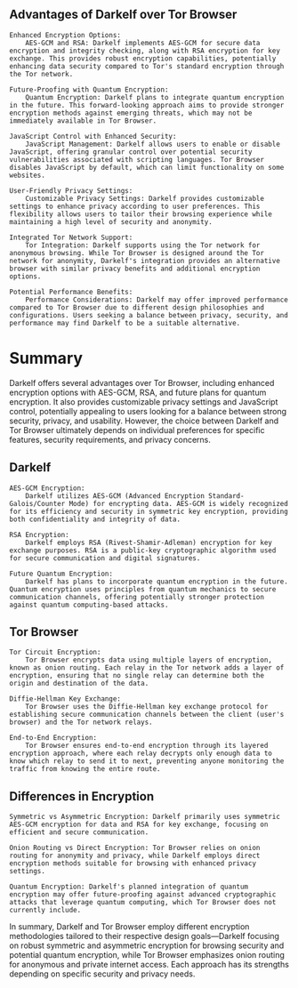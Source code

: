 ## Advantages of Darkelf over Tor Browser

    Enhanced Encryption Options:
        AES-GCM and RSA: Darkelf implements AES-GCM for secure data encryption and integrity checking, along with RSA encryption for key exchange. This provides robust encryption capabilities, potentially enhancing data security compared to Tor's standard encryption through the Tor network.

    Future-Proofing with Quantum Encryption:
        Quantum Encryption: Darkelf plans to integrate quantum encryption in the future. This forward-looking approach aims to provide stronger encryption methods against emerging threats, which may not be immediately available in Tor Browser.

    JavaScript Control with Enhanced Security:
        JavaScript Management: Darkelf allows users to enable or disable JavaScript, offering granular control over potential security vulnerabilities associated with scripting languages. Tor Browser disables JavaScript by default, which can limit functionality on some websites.

    User-Friendly Privacy Settings:
        Customizable Privacy Settings: Darkelf provides customizable settings to enhance privacy according to user preferences. This flexibility allows users to tailor their browsing experience while maintaining a high level of security and anonymity.

    Integrated Tor Network Support:
        Tor Integration: Darkelf supports using the Tor network for anonymous browsing. While Tor Browser is designed around the Tor network for anonymity, Darkelf's integration provides an alternative browser with similar privacy benefits and additional encryption options.

    Potential Performance Benefits:
        Performance Considerations: Darkelf may offer improved performance compared to Tor Browser due to different design philosophies and configurations. Users seeking a balance between privacy, security, and performance may find Darkelf to be a suitable alternative.

# Summary

Darkelf offers several advantages over Tor Browser, including enhanced encryption options with AES-GCM, RSA, and future plans for quantum encryption. It also provides customizable privacy settings and JavaScript control, potentially appealing to users looking for a balance between strong security, privacy, and usability. However, the choice between Darkelf and Tor Browser ultimately depends on individual preferences for specific features, security requirements, and privacy concerns.

## Darkelf

    AES-GCM Encryption:
        Darkelf utilizes AES-GCM (Advanced Encryption Standard-Galois/Counter Mode) for encrypting data. AES-GCM is widely recognized for its efficiency and security in symmetric key encryption, providing both confidentiality and integrity of data.

    RSA Encryption:
        Darkelf employs RSA (Rivest-Shamir-Adleman) encryption for key exchange purposes. RSA is a public-key cryptographic algorithm used for secure communication and digital signatures.

    Future Quantum Encryption:
        Darkelf has plans to incorporate quantum encryption in the future. Quantum encryption uses principles from quantum mechanics to secure communication channels, offering potentially stronger protection against quantum computing-based attacks.

## Tor Browser

    Tor Circuit Encryption:
        Tor Browser encrypts data using multiple layers of encryption, known as onion routing. Each relay in the Tor network adds a layer of encryption, ensuring that no single relay can determine both the origin and destination of the data.

    Diffie-Hellman Key Exchange:
        Tor Browser uses the Diffie-Hellman key exchange protocol for establishing secure communication channels between the client (user's browser) and the Tor network relays.

    End-to-End Encryption:
        Tor Browser ensures end-to-end encryption through its layered encryption approach, where each relay decrypts only enough data to know which relay to send it to next, preventing anyone monitoring the traffic from knowing the entire route.

## Differences in Encryption

    Symmetric vs Asymmetric Encryption: Darkelf primarily uses symmetric AES-GCM encryption for data and RSA for key exchange, focusing on efficient and secure communication.

    Onion Routing vs Direct Encryption: Tor Browser relies on onion routing for anonymity and privacy, while Darkelf employs direct encryption methods suitable for browsing with enhanced privacy settings.

    Quantum Encryption: Darkelf's planned integration of quantum encryption may offer future-proofing against advanced cryptographic attacks that leverage quantum computing, which Tor Browser does not currently include.

In summary, Darkelf and Tor Browser employ different encryption methodologies tailored to their respective design goals—Darkelf focusing on robust symmetric and asymmetric encryption for browsing security and potential quantum encryption, while Tor Browser emphasizes onion routing for anonymous and private internet access. Each approach has its strengths depending on specific security and privacy needs.
